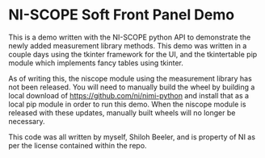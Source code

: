 # NI-SCOPE Soft Front Panel Demo

This is a demo written with the NI-SCOPE python API to demonstrate the newly added measurement library methods.
This demo was written in a couple days using the tkinter framework for the UI, and the tkintertable pip module which implements fancy tables using tkinter.

As of writing this, the niscope module using the measurement library has not been released. You will need to manually build the wheel by building a local download of https://github.com/ni/nimi-python and install that as a local pip module in order to run this demo. When the niscope module is released with these updates, manually built wheels will no longer be necessary.

This code was all written by myself, Shiloh Beeler, and is property of NI as per the license contained within the repo.
